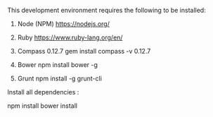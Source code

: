This development environment requires the following to be installed:


1. Node (NPM)
https://nodejs.org/


2. Ruby
https://www.ruby-lang.org/en/


3. Compass 0.12.7
gem install compass -v 0.12.7


4. Bower
npm install bower -g


5. Grunt
npm install -g grunt-cli



Install all dependencies :

npm install
bower install